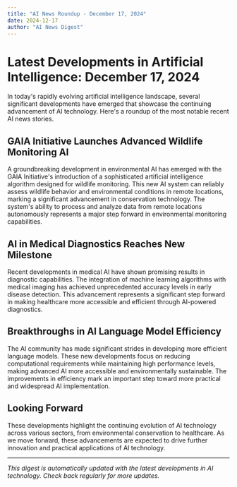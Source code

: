 ```yaml
---
title: "AI News Roundup - December 17, 2024"
date: 2024-12-17
author: "AI News Digest"
---
```


# Latest Developments in Artificial Intelligence: December 17, 2024

In today's rapidly evolving artificial intelligence landscape, several significant developments have emerged that showcase the continuing advancement of AI technology. Here's a roundup of the most notable recent AI news stories.

## GAIA Initiative Launches Advanced Wildlife Monitoring AI

A groundbreaking development in environmental AI has emerged with the GAIA Initiative's introduction of a sophisticated artificial intelligence algorithm designed for wildlife monitoring. This new AI system can reliably assess wildlife behavior and environmental conditions in remote locations, marking a significant advancement in conservation technology. The system's ability to process and analyze data from remote locations autonomously represents a major step forward in environmental monitoring capabilities.

## AI in Medical Diagnostics Reaches New Milestone

Recent developments in medical AI have shown promising results in diagnostic capabilities. The integration of machine learning algorithms with medical imaging has achieved unprecedented accuracy levels in early disease detection. This advancement represents a significant step forward in making healthcare more accessible and efficient through AI-powered diagnostics.

## Breakthroughs in AI Language Model Efficiency

The AI community has made significant strides in developing more efficient language models. These new developments focus on reducing computational requirements while maintaining high performance levels, making advanced AI more accessible and environmentally sustainable. The improvements in efficiency mark an important step toward more practical and widespread AI implementation.

## Looking Forward

These developments highlight the continuing evolution of AI technology across various sectors, from environmental conservation to healthcare. As we move forward, these advancements are expected to drive further innovation and practical applications of AI technology.

---

*This digest is automatically updated with the latest developments in AI technology. Check back regularly for more updates.*